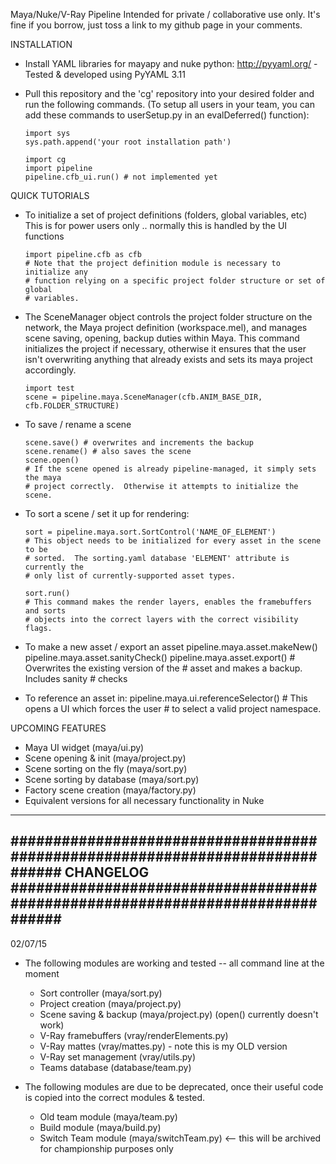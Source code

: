 Maya/Nuke/V-Ray Pipeline
Intended for private / collaborative use only.  It's fine if you borrow, just 
toss a link to my github page in your comments.

INSTALLATION
- Install YAML libraries for mayapy and nuke python:
  http://pyyaml.org/ - Tested & developed using PyYAML 3.11

- Pull this repository and the 'cg' repository into your desired folder
  and run the following commands.  (To setup all users in your team,
  you can add these commands to userSetup.py in an evalDeferred()
  function):

      import sys
      sys.path.append('your root installation path')

      import cg
      import pipeline
      pipeline.cfb_ui.run() # not implemented yet

QUICK TUTORIALS
- To initialize a set of project definitions (folders, global variables, etc)
  This is for power users only .. normally this is handled by the UI functions

      import pipeline.cfb as cfb
      # Note that the project definition module is necessary to initialize any
      # function relying on a specific project folder structure or set of global
      # variables.

- The SceneManager object controls the project folder structure on the network,
the Maya project definition (workspace.mel), and manages scene saving, opening,
backup duties within Maya.  This command initializes the project if necessary,
otherwise it ensures that the user isn't overwriting anything that already exists
and sets its maya project accordingly.
      
      import test
      scene = pipeline.maya.SceneManager(cfb.ANIM_BASE_DIR, cfb.FOLDER_STRUCTURE)

- To save / rename a scene

      scene.save() # overwrites and increments the backup
      scene.rename() # also saves the scene
      scene.open()
      # If the scene opened is already pipeline-managed, it simply sets the maya
      # project correctly.  Otherwise it attempts to initialize the scene.

- To sort a scene / set it up for rendering:

      sort = pipeline.maya.sort.SortControl('NAME_OF_ELEMENT')
      # This object needs to be initialized for every asset in the scene to be
      # sorted.  The sorting.yaml database 'ELEMENT' attribute is currently the
      # only list of currently-supported asset types.  

      sort.run() 
      # This command makes the render layers, enables the framebuffers and sorts 
      # objects into the correct layers with the correct visibility flags.


- To make a new asset / export an asset
      pipeline.maya.asset.makeNew()
      pipeline.maya.asset.sanityCheck()
      pipeline.maya.asset.export() # Overwrites the existing version of the
                                 # asset and makes a backup. Includes sanity
                                 # checks

- To reference an asset in:
    pipeline.maya.ui.referenceSelector() # This opens a UI which forces the user
                                       # to select a valid project namespace.

UPCOMING FEATURES
- Maya UI widget            (maya/ui.py)
- Scene opening & init      (maya/project.py)
- Scene sorting on the fly  (maya/sort.py)
- Scene sorting by database (maya/sort.py)
- Factory scene creation    (maya/factory.py)
- Equivalent versions for all necessary functionality in Nuke

------------------------------------------------------------------------------
##############################################################################
CHANGELOG
##############################################################################
------------------------------------------------------------------------------
02/07/15

- The following modules are working and tested -- all command line at the moment
    - Sort controller       (maya/sort.py)
    - Project creation      (maya/project.py)
    - Scene saving & backup (maya/project.py) (open() currently doesn't work)
    - V-Ray framebuffers    (vray/renderElements.py)
    - V-Ray mattes          (vray/mattes.py) - note this is my OLD version
    - V-Ray set management  (vray/utils.py)
    - Teams database        (database/team.py)


- The following modules are due to be deprecated, once their useful code is
  copied into the correct modules & tested.
    - Old team module       (maya/team.py)
    - Build module          (maya/build.py)
    - Switch Team module    (maya/switchTeam.py) <-- this will be archived for
      championship purposes only

